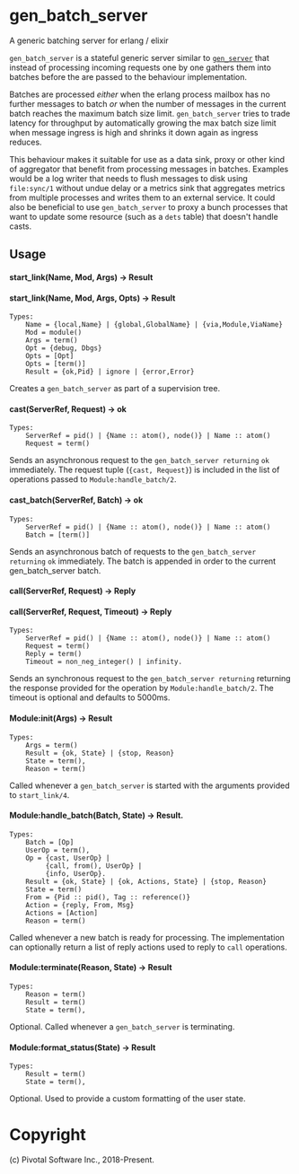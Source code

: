 # gen_batch_server

A generic batching server for erlang / elixir


`gen_batch_server` is a stateful generic server similar to [`gen_server`](http://erlang.org/doc/man/gen_server.html) that instead of processing incoming requests
one by one gathers them into batches before the are passed to the behaviour
implementation.

Batches are processed _either_ when the erlang process mailbox has no further
messages to batch _or_
when the number of messages in the current batch reaches the maximum batch size
limit.
`gen_batch_server` tries to trade latency for throughput by automatically growing the max batch
size limit when message ingress is high and shrinks it down again as ingress
reduces.

This behaviour makes it suitable for use as a data sink, proxy or other
kind of aggregator that benefit from processing messages in batches. Examples
would be a log writer that needs to flush messages to disk using `file:sync/1`
without undue delay or a metrics sink that aggregates metrics from multiple
processes and writes them to an external service. It could also be beneficial
to use `gen_batch_server` to proxy a bunch processes that want to update
some resource (such as a `dets` table) that doesn't handle casts.

## Usage

#### start_link(Name, Mod, Args) -> Result
#### start_link(Name, Mod, Args, Opts) -> Result

    Types:
        Name = {local,Name} | {global,GlobalName} | {via,Module,ViaName}
        Mod = module()
        Args = term()
        Opt = {debug, Dbgs}
        Opts = [Opt]
        Opts = [term()]
        Result = {ok,Pid} | ignore | {error,Error}

Creates a `gen_batch_server` as part of a supervision tree.


#### cast(ServerRef, Request) -> ok

    Types:
        ServerRef = pid() | {Name :: atom(), node()} | Name :: atom()
        Request = term()

Sends an asynchronous request to the `gen_batch_server returning` `ok` immediately.
The request tuple (`{cast, Request}`) is included in the list of operations passed
to `Module:handle_batch/2`.

#### cast_batch(ServerRef, Batch) -> ok

    Types:
        ServerRef = pid() | {Name :: atom(), node()} | Name :: atom()
        Batch = [term()]

Sends an asynchronous batch of requests to the `gen_batch_server returning` `ok`
immediately. The batch is appended in order to the current gen_batch_server batch.

#### call(ServerRef, Request) -> Reply
#### call(ServerRef, Request, Timeout) -> Reply

    Types:
        ServerRef = pid() | {Name :: atom(), node()} | Name :: atom()
        Request = term()
        Reply = term()
        Timeout = non_neg_integer() | infinity.

Sends an synchronous request to the `gen_batch_server returning` returning the
response provided for the operation by `Module:handle_batch/2`. The timeout
is optional and defaults to 5000ms.

#### Module:init(Args) -> Result

    Types:
        Args = term()
        Result = {ok, State} | {stop, Reason}
        State = term(),
        Reason = term()


Called whenever a `gen_batch_server` is started with the arguments provided
to `start_link/4`.

#### Module:handle_batch(Batch, State) -> Result.

    Types:
        Batch = [Op]
        UserOp = term(),
        Op = {cast, UserOp} |
             {call, from(), UserOp} |
             {info, UserOp}.
        Result = {ok, State} | {ok, Actions, State} | {stop, Reason}
        State = term()
        From = {Pid :: pid(), Tag :: reference()}
        Action = {reply, From, Msg}
        Actions = [Action]
        Reason = term()

Called whenever a new batch is ready for processing. The implementation can
optionally return a list of reply actions used to reply to `call` operations.

#### Module:terminate(Reason, State) -> Result

    Types:
        Reason = term()
        Result = term()
        State = term(),


Optional. Called whenever a `gen_batch_server` is terminating.

#### Module:format_status(State) -> Result

    Types:
        Result = term()
        State = term(),


Optional. Used to provide a custom formatting of the user state.


# Copyright

(c) Pivotal Software Inc., 2018-Present.

